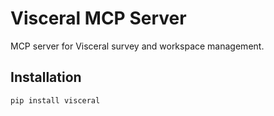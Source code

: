 # Visceral MCP Server

MCP server for Visceral survey and workspace management.

## Installation

```bash
pip install visceral